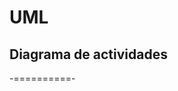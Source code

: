 # UML
## Diagrama de actividades

-==========-

<div class="image">
  <img class="no-border" data-src="img/19-01.png"/>
</div>
